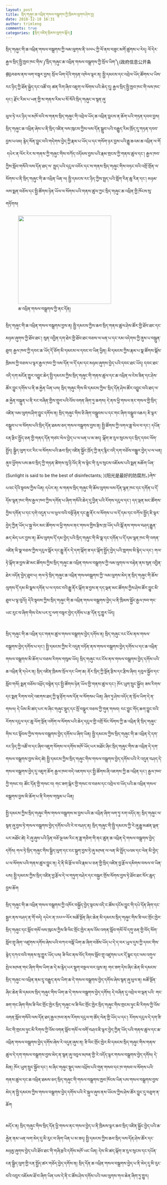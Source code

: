 ```yaml
---
layout: post
title: སྲིད་གཞུང་ཆ་འཕྲིན་གསལ་བསྒྲགས་ཀྱི་ཁྲིམས་ལུགས་ཤེས་བྱ།
date: 2018-12-18 16:31
author: trimleng
comments: true
categories: [སྲིད་འཛིན་ཁྲིམས་ལུགས་སྐོར།]
---
```

<!-- wp:paragraph -->
<p>སྲིད་གཞུང་གི་ཆ་འཕྲིན་གསལ་བསྒྲགས་ཀྱི་ལམ་ལུགས་ནི་༢༠༠༨་ཀྱི་ལོ་ནས་བཟུང་མགོ་ཚུགས་པ་རེད། ལོ་དེར་རྒྱལ་སྲིད་སྤྱི་ཁྱབ་ཁང་གིས་༼སྲིད་གཞུང་ཆ་འཕྲིན་གསལ་བསྒྲགས་ཀྱི་སྲོལ་ཡིག་༽(政府信息公开条例)བཅས་ནས་ལག་བསྟར་བྱས། སྲོལ་ཡིག་དེའི་གཏན་འཁེལ་ལྟར་ན། སྤྱི་དམངས་དང་འབྲེལ་ཡོད་ཚོགས་པ་ཡིས་རང་ཉིད་ཀྱི་ཐོན་སྐྱེད་དང་འཚོ་བ། ཚན་རིག་ཞིབ་འཇུག་ལ་སོགས་པའི་ཆེད་དུ། རྒྱལ་སྲིད་སྤྱི་ཁྱབ་ཁང་གི་ལས་ཁང་དང་། རྫོང་རིམ་པ་ཡན་གྱི་ས་གནས་རིམ་པ་སོ་སོའི་སྲིད་གཞུང་ལ་སྙན་ཞུ་</p>
<!-- /wp:paragraph -->

<!-- wp:more -->
<!--more-->
<!-- /wp:more -->

<!-- wp:paragraph -->
<p>ཕུལ་ཏེ་རང་ཉིད་ལ་མཁོ་བའི་ས་གནས་སྲིད་གཞུང་གི་འབྲེལ་ཡོད་ཆ་འཕྲིན་བླངས་ན་ཆོག་པའི་གཏན་དབབ་བྱས། སྲིད་གཞུང་ཆ་འཕྲིན་ཞེས་པ་ནི་སྲིད་འཛིན་ལས་ཁུངས་ཀྱིས་ལས་དོན་སྒྲུབ་པའི་བརྒྱུད་རིམ་ཁྲོད་དུ་གཏན་དབབ་བྱས་པའམ། རྙེད་སོན་བྱུང་བའི་གདེགས་བྱེད་ཀྱི་རྣམ་པ་ཡོད་པ་དང་གསོག་ཉར་བྱས་པའི་རྒྱུ་ཆའམ་ཆ་འཕྲིན་ལ་གོ &nbsp;དཔེར་ན་ལོར་རེར་ས་གནས་ཀྱི་གཞུང་གིས་བཀོད་འདོམས་བྱས་པའི་རྣམ་གྲངས་ཀྱི་གནས་ཚུལ་དང་། རྒྱལ་ཁབ་ཀྱིས་སློབ་གསོའི་ལས་དོན་ཐད་ལ་ སྤྲད་པའི་དངུལ་འབོར་དང་ས་གནས་སྲིད་གཞུང་གིས་བཏང་བའི་འགྲོ་གྲོན་ལ་སོགས་པ་ནི་སྲིད་གཞུང་གི་ཆ་འཕྲིན་ཡིན་ལ། སྤྱི་དམངས་རང་ཉིད་ཀྱིས་སྤྲད་པའི་གློག་རིན་ཆུ་རིན་དང་། མཉམ་ལས་སྨན་བཅོས་དང་སྤྱི་ཚོགས་ཉེན་ཡོལ་ལ་སོགས་པའི་གནས་ཚུལ་ཀྱང་སྲིད་གཞུང་ཆ་འཕྲིན་གྱི་ཁོངས་སུ་གཏོགས།</p>
<!-- /wp:paragraph -->

<!-- wp:image {"id":2566,"align":"right","width":299,"height":283} -->
<div class="wp-block-image"><figure class="alignright is-resized"><img src="http://trimleng.org/wp-content/uploads/2018/12/W020090926579035338905.jpg" alt="" class="wp-image-2566" width="299" height="283" /><figcaption>ཆ་འཕྲིན་གསལ་བསྒྲགས་ཀྱི་ནང་དོན།</figcaption></figure></div>
<!-- /wp:image -->

<!-- wp:paragraph -->
<p> སྲིད་གཞུང་གི་ཆ་འཕྲིན་གསལ་བསྒྲགས་བྱས་ན། སྤྱི་དམངས་ཀྱིས་ཆབ་སྲིད་གནས་ཚུལ་ཤེས་ཚོར་གྱི་ཐོབ་ཐང་དང་མཉམ་ཞུགས་ཀྱི་ཐོབ་ཐང་། སུན་འབྱིན་དག་ཐེར་གྱི་ཐོབ་ཐང་བཅས་ལ་ཕན་པ་དང་རམ་འདེགས་ཀྱི་ནུས་པ་བསྐྲུན་ཐུབ། རྒྱལ་ཁབ་ཀྱི་དབང་ཆ་ཡོད་དོ་ཅོག་མི་དམངས་ལ་དབང་བ་ཡིན་ཕྱིན། མི་དམངས་ཀྱིས་རྣམ་པ་སྣ་ཚོགས་སྒོས་ཁྲིམས་ཀྱི་བཅས་པ་ལྟར་རྒྱལ་ཁབ་ཀྱི་ལས་དོན་ལ་དོ་དམ་དང་མཉམ་ཞུགས་བྱེད་པའི་དབང་ཐང་ཡོད། དབང་ཐང་འདི་དག་མངོན་གྱུར་འབྱུང་ཆེད་སྤྱི་དམངས་ཀྱིས་སྲིད་གཞུང་གི་གནས་ཚུལ་དང་ཆ་འཕྲིན་ལ་ངེས་ཟིན་དང་ཤེས་ཚོར་བྱུང་དགོས་པ་ནི་ཆ་རྐྱེན་ཡིན་པས། སྲིད་གཞུང་གིས་མི་དམངས་ཀྱིས་་སྲིད་དོན་ཤེས་ཚོར་འབྱུང་བའི་ཐད་ལ་ཆ་རྐྱེན་བསྐྲུན་པ་ནི་རང་བཞིན་གྱིས་གྲུབ་པའི་འོས་འགན་ཞིག་ཏུ་ཆགས། དེ་ནས་ཕྱི་གསལ་ནང་གསལ་གྱི་སྲིད་འཛིན་ལམ་ལུགས་ཤིག་བྱུང་དགོས་ན། སྲིད་གཞུང་གིས་ཅི་ཞིག་བསྒྲུབས་པ་དང་གང་ཞིག་བསྒྲུབ་འཆར། ཇི་ལྟར་བསྒྲུབ་པ་ལ་སོགས་པའི་སྲིད་དོན་ཐམས་ཅད་གསལ་བསྒྲགས་བྱས་ན། སྤྱི་ཚོགས་ཀྱི་འགལ་ཟླ་སེལ་བ་དང་། དཔོན་ངན་རྩིང་སྤྱོད་ཅན་གྱི་གནད་དོན་གཙང་སེལ་བྱེད་པ་ལ་ཕན་པ་མ་ཟད། ལྐོག་ཟ་རུལ་སུངས་དང་སྲིད་དབང་ལོག་སྤྱོད། སྒྱིད་ལུག་ངང་རིང་ལ་སོགས་པའི་ཆབ་སྲིད་འཛིན་སྐྱོང་ཁྲོད་ཀྱི་ནད་རྙིང་འདི་དག་བཅོས་བསྒྱུར་བྱེད་པ་ལ་ཕན། ནུབ་ཕྱོགས་པས་ཆབ་སྲིད་ཀྱི་གཏན་ཚིགས་སུ་ཉི་འོད་ནི་ས་སྟེང་གི་རུལ་སུངས་འཇོམས་པའི་སྨན་མཆོག་ཡིན་(Sunlight is said to be the best of disinfectants; )(阳光是最好的防腐剂，)ཞེས་པའང་དེའི་སྟབས་ཀྱིས་ཡིན། དཔེར་ན། ས་གནས་སྲིད་གཞུང་གི་ཆོས་ལུགས་ལས་དོན་ལྷན་ཁང་དང་དགོན་པ་དོ་དོམ་ལྷན་ཁང་གིས་རྒྱལ་ཁབ་ཀྱིས་དགོན་པ་ཞིག་གསོའི་ཆེད་དུ་བྱིན་པའི་རོགས་དངུལ་དང་། དད་ལྡན་མང་ཚོགས་ཀྱིས་དགོན་པ་དང་དགེ་འདུན་པ་ལ་ཕུལ་བའི་བསྔོ་རྟེན་དང་རྒྱུ་ནོར་ལ་སོགས་པ་ལ་དོ་དམ་དང་བཀོལ་སྤྱོད་ཇི་ལྟར་བྱེད་ཀྱིན་ཡོད་པ་སྐྱ་སེར་མང་ཚོགས་ལ་ཕྱི་གསལ་ནང་གསལ་གྱིས་རྩིས་ཁྲ་ཡོད་པའི་སྒོ་ནས་གསལ་བཤད་རྒྱུན་ཆད་མེད་པར་བྱས་ན། ཆོས་ལུགས་དོ་དམ་བྱེད་པའི་སྲིད་གཞུང་གི་མི་སྣ་དང་དགོན་པ་དོ་དམ་ལྷན་ཁང་གི་འགན་འཛིན་མི་སྣ་བཅས་ཀྱིས་དངུལ་སྒོར་དང་རྒྱུ་ནོར་དེ་དག་ལྐོག་ཟ་དང་ལྐོག་སྤྱོད་བྱེད་པའི་གླགས་མི་རྙེད་པ་དང་། གལ་ཏེ་ལྐོག་ཟ་བྱས་ཚེ་མང་ཚོགས་ཀྱིས་སྲིད་གཞུང་ཆ་འཕྲིན་གསལ་བསྒྲགས་ཀྱི་ལམ་ལུགས་ལ་བརྟེན་ནས་སུན་འབྱིན་ཐེར་འདོན་བྱེད་ཐུབ་པ། གལ་ཏེ་སྲིད་གཞུང་ཆ་འཕྲིན་གསལབསྒྲགས་ཀྱི་་ལམ་ལུགས་མེད་ན་སྲིད་གཞུང་གི་ཆོས་ལུགས་དོ་དམ་མི་སྣས་དགོན་པ་ལ་དབང་བའི་རྒྱུ་ནོར་ལྐོག་ཟ་བྱས་ན་དད་ལྡན་མང་ཚོགས་ཀྱིས་ཤེས་ཚོར་བྱུང་མི་ཐུབ་པ་ལྟ་བུའོ།། དེའི་སྟབས་ཀྱིས་སྲིད་གཞུང་གི་ཆ་འཕྲིན་གསལ་བསྒྲགས་བྱེད་པ་ནི་ཁྲིམས་སྐྱོང་རྒྱལ་ཁབ་གང་ཡང་རུང་བ་ཞིག་གིས་ངེས་པར་དུ་ལག་བསྟར་བྱེད་དགོས་པ་རྩ་དོན་དུ་གྱུར་ཡོད།</p>
<!-- /wp:paragraph -->

<!-- wp:image {"id":2562,"align":"left"} -->
<div class="wp-block-image"><figure class="alignleft"><img src="http://trimleng.org/wp-content/uploads/2018/12/images-1-1.jpg" alt="" class="wp-image-2562" /></figure></div>
<!-- /wp:image -->

<!-- wp:paragraph -->
<p> སྲིད་གཞུང་གི་ཆ་འཕྲིན་དང་གནས་ཚུལ་གསལ་བསྒྲགས་བྱེད་དགོས་ན། སྲིད་གཞུང་རང་ངོས་ནས་གསལ་བསྒྲགས་བྱེད་དགོས་པ་དང་། སྤྱི་དམངས་ཀྱིས་རེ་འདུན་བཏོན་ནས་གསལ་བསྒྲགས་བྱེད་དགོས་པ་དང་ཆ་འཕྲིན་གསལ་བསྒྲགས་མི་ཆོག་པ་བཅས་རིགས་གསུམ་ཡོད། སྲིད་གཞུང་རང་ངོས་ནས་གསལ་བསྒྲགས་བྱེད་དགོས་པའི་ཆ་འཕྲིན་ནི་དཔེར་ན། སྲིད་འཛིན་ཁྲིམས་སྲོལ་དང་ཡིག་ཆ། ནོར་སྲིད་ཀྱི་སྔོན་རྩིས་དང་རྩིས་ཞིབ། དབུལ་སྐྱོབ་དང་སློབ་གསོ། སྨན་བཅོས་འཕྲོད་བསྟེན་དང་སྤྱི་ཚོགས་ཉེན་ཡོལ་གྱི་གནས་ཚུལ་དང་། ཁོར་ཡུག་སྲུང་སྐྱོབ། ཟས་རིགས་དང་སྨན་རིགས་བདེ་འཇགས་ཐད་ཀྱི་ལྟ་རྟོག་ལས་དོན་ལ་སོགསཔ་ཡིན། ཞིབ་ཏུ་ཤེས་འདོད་ན་སྲོལ་ཡིག་དེ་ན་གསལ། དེ་ཡིས་མི་ཚད་པར་ས་ཞིང་གཞུང་སྡུད་དང་སྤོ་བསྣུར་བཅས་ཀྱི་གུན་གསབ། རང་བྱུང་གོད་ཆག་བྱུང་བའི་རོགས་དངུལ་དང་ཆུ་ལོག་སྔོན་འགོག་ལ་སོགས་པའི་ཆེད་དངུལ་གྱི་འགྲོ་སོང་སོགས་ཀྱི་ཆ་འཕྲིན་ནི་སྲིད་གཞུང་གིས་རང་སྟོབས་ཀྱིས་གསལ་བསྒྲགས་བྱེད་དགོས་པ་ཞིག་ཡིན། སྤྱི་དམངས་ཀྱིས་སྲིད་གཞུང་གི་ཆ་འཕྲིན་དེ་དག་རང་ཉིད་ཀྱི་འཚོ་བ་དང་ཞིབ་འཇུག་སོགས་ལ་དགོས་མཁོ་ཡོད་པར་མཐོང་ཞིང་སྲིད་གཞུང་གིས་ཆ་འཕྲིན་དེ་དག་གསལ་བསྒྲགས་བྱས་མེད་ཚེ། སྤྱི་དམངས་ཀྱིས་སྲིད་གཞུང་གིས་གསལ་བསྒྲགས་བྱེད་དགོས་པའི་རེ་འདུན་བཤད་དེ་གསལ་བསྒྲགས་བྱེད་དུ་འཇུག་ཆོག རྒྱལ་ཁབ་བདེ་འཇགས་དང་སྤྱི་ཚོགས་ཞི་འཇགས་ཀྱི་ཆ་འཕྲིན་དང་། རྒྱལ་ཁབ་ཀྱི་གསང་བ། ཚོང་དོན་གྱི་གསང་བ། གང་ཟག་སྒེར་གྱི་གསང་བ་བཅས་དང་འབྲེལ་བ་ཡོད་པའི་ཆ་འཕྲིན་གསལ་བསྒྲགས་བྱས་མི་ཆོག་པ་ནི་རིགས་གསུམ་པ་ཡིན། </p>
<!-- /wp:paragraph -->

<!-- wp:paragraph -->
<p>སྤྱི་དམངས་ཀྱིས་སྲིད་གཞུང་གིས་གསལ་བསྒྲགས་མ་བྱས་པའི་ཆ་འཕྲིན་ཞིག་ལག་ཏུ་རག་འདོད་ན། སྲིད་གཞུང་ལ་སྙན་ཞུ་བྱས་ཏེ་གསལ་བསྒྲགས་བྱེད་དགོས་པའི་རེ་བ་བཤད་ན། སྲིད་གཞུང་གི་སྤྱི་དམངས་ཀྱི་རེ་ཞུ་རྒྱུ་མཚན་ལྡན་པར་མཐོང་ཚེ། རེ་ཞུ་ཞུས་པའི་ཉིན་བཅོ་ལྔའམ་རིང་ན་ཟླ་གཅིག་གི་ནང་ཚུན་ཆ་འཕྲིན་དེ་གསལ་བསྒྲགས་བྱེད་དགོས། གལ་ཏེ་སྲིད་གཞུང་གིས་སྒྱིད་ལུག་དང་ངང་སྒུག་བྱས་ཏེ་ཞུ་མཁན་ལ་ལན་མི་སྤྲོད་པའམ་དང་ལེན་མི་བྱེད་པ་ལ་སོགས་པའི་གནས་ཚུལ་བྱུང་ན། དེ་ནི་མི་རྩོལ་བའི་རྣམ་པ་ཅན་གྱི་སྲིད་འཛིན་བྱ་རྩོལ་དམིགས་བསལ་བ་ཡིན་པས། སྤྱི་དམངས་ཀྱིས་སྲིད་འཛིན་བྱ་རྩོལ་དེ་ལ་གཏུག་བཤེར་དང་བསྐྱར་གྲོས་སོགས་བྱས་ཏེ་ཐོབ་ཐང་སོར་ཆུད་བྱས་ཆོག</p>
<!-- /wp:paragraph -->

<!-- wp:paragraph -->
<p>སྲིད་གཞུང་གི་ཆ་འཕྲིན་གསལ་བསྒྲགས་ཀྱི་འཁོར་བསྐྱོད་བྱེད་སྟངས་འདི་ང་ཚོས་དངོས་བྱུང་གི་དཔེ་དོན་ཞིག་དང་སྦྱར་ནས་བཤད་ན་གོ་བདེ། དཔེར་ན་༡༩༩༧་ལོར་མཚོ་སྔོན་ཞིང་ཆེན་མི་དམངས་སྲིད་གཞུང་གིས་ཟི་ལང་གྲོང་ཁྱེར་སྲིད་གཞུང་དང་སློབ་གསོ་ལས་ཁུངས་ཀྱིས་ཟི་ལིང་གྲོང་ཁྱེར་ནས་འོས་འགན་སློབ་གསོ་ལོ་དགུ་ཅན་གྱི་བོད་སོག་སློབ་གྲྭ་ཞིག་་འཛུགས་དགོས་ཞེས་པའི་བཀའ་བསྒོ་ཡིག་ཆ་ཞིག་བཟོས་ཡོད་པ་དེ་ད་བར་ཡུལ་དུས་ཀྱི་དབང་གིས་རྙེད་དཀའ་བའི་གནས་སུ་གྱུར་ཡོད་པས། ཟི་ལིང་ནས་བོད་རིགས་སློབ་གྲྭ་འཛུགས་པར་དོ་སྣང་དང་ལས་འགུལ་སྤེལ་མཁན་གང་ཞིག་གིས་ཡིག་ཆ་དེ་མ་རྙེད་པར་སྡུག་བསྔལ་བར་ལུས་ན། གང་ཟག་དེས་ཞིང་ཆེན་མི་དམངས་སྲིད་གཞུང་ལ་འཕྲིན་ནམ་དྲྭ་བརྒྱུད་ནས་ཡིག་ཆ་དེ་གསལ་བསྒྲགས་བྱེད་དགོས་ཞེས་སྙན་ཞུ་ཕུལ་ན། མཚོ་སྔོན་ཞིང་ཆེན་མི་དམངས་སྲིད་གཞུང་གིས་ཡིག་ཆ་དེ་གསལ་བསྒྲགས་བྱེད་དགོས། དེ་བཞིན་དུ་འབྲེལ་བ་ལྡན་པའི་&nbsp;གང་ཟག་གང་ཞིག་གིས་ཟི་ལིང་གྲོང་ཁྱེར་སྲིད་གཞུང་ལ་ཟི་ལིང་གྲོང་ཁྱེར་སྲིད་གཞུང་གིས་གྲངས་ཉུང་མི་རིགས་ཀྱི་འོས་འགན་སློབ་གསོའི་ལས་དོན་ཐད་རྒྱལ་ཁབ་ནས་རོགས་དངུལ་ག་ཚོད་ལེན་གྱི་ཡོད་པ་དང་། རོགས་དངུལ་དེ་དག་ཟི་ལིང་གི་གྲངས་ཉུང་མི་རིགས་ཀྱི་འོས་འགན་སློབ་གསོ་ལ་བགོ་བཤའ་ཇི་ལྟར་བྱེད་ཀྱིན་ཡོད་པའི་གནས་ཚུལ་དང་ཆ་འཕྲིན་གསལ་བསྒྲགས་བྱེད་དགོས་ཞེས་རེ་འདུན་ཞུས་ན། ཟི་ལིང་གྲོང་ཁྱེར་མི་དམངས་སྲིད་གཞུང་གིས་གནས་ཚུལ་དེ་དག་གསལ་བསྒྲགས་བྱས་མེད་ན་སྙན་ཞུ་འབུལ་མཁན་གྱི་རེ་འདོད་ལྟར་གསལ་བསྒྲགས་བྱེད་དགོས། དེ་མིན། ཁོར་ཡུག་སྲུང་སྐྱོབ་དང་། ས་ཞིང་གཞུང་སྡུད་ལས་འཕྲོས་པའི་གུན་གསབ་དང་ཁ་གསབ་ལ་སོགས་པའི་གནས་ཚུལ་དང་ཆ་འཕྲིན་ཐམས་ཅད་སྲིད་གཞུང་གི་གསལ་བསྒྲགས་ཁྱབ་ཁོངས་ཡིན་པས་གསལ་བསྒྲགས་བྱས་མེད་ན་སྤྱི་དམངས་ཀྱིས་གསལ་བསྒྲགས་བྱེད་དགོས་པའི་རེ་སྐུལ་ཞུས་ནས་ཡོངས་ཀྱིས་ཤེས་ཚོར་བྱུང་དུ་བཅུག་ན་ཆོག</p>
<!-- /wp:paragraph -->

<!-- wp:image {"id":2563,"align":"center"} -->
<div class="wp-block-image"><figure class="aligncenter"><img src="http://trimleng.org/wp-content/uploads/2018/12/1811131619259951855.png" alt="" class="wp-image-2563" /></figure></div>
<!-- /wp:image -->

<!-- wp:paragraph -->
<p>མདོར་ན། སྲིད་གཞུང་གིས་སྲིད་དོན་ཕྱི་གསལ་ནང་གསལ་བྱེད་པ་ནི་ཁྲིམས་ལྟར་ཆབ་སྲིད་འཛིན་སྐྱོང་བྱེད་པའི་ཆ་རྐྱེན་ནམ་ཡན་ལག་མེད་དུ་མི་རུང་བ་ཞིག་ཡིན་པ་མ་ཟད། སྤྱི་དམངས་ཀྱིས་ཆབ་སྲིད་ལས་དོན་ཤེས་ཚོར་དང་མཉམྱ་ཞུགས་བྱེད་པའི་ཐོབ་ཐང་གི་གཞི་རྩའི་དགོས་མཁོ་ཡང་ཡིན། དེས་མི་ཚད་ལྐོག་ཟ་རུལ་སུངས་དང་དཔོན་ངན་སྒྱིད་ལུག་གྱི་ངན་སྤྱོད་ཚར་གཅོད་བྱེད་དགོས་ན། སྲིད་དོན་ཆ་འཕྲིན་གསལ་བསྒྲགས་བྱེད་པ་ནི་མེད་དུ་མི་རུང་བའི་འབུར་འཇོམས་ཐོ་བ་ཞིག་ཡིན་པས་དེ་ནི་ང་ཚོས་ཤེས་དགོས་པའི་ལམ་ལུགས་གལ་ཆེན་ཞིག་ཏུ་གྱུར། </p>
<!-- /wp:paragraph -->
